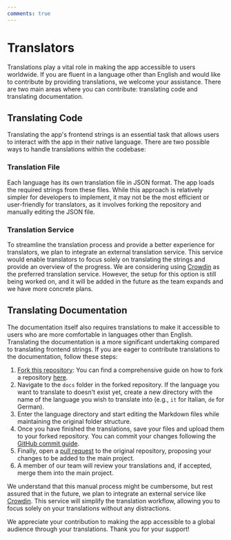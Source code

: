 ```yaml
---
comments: true
---
```


# Translators

Translations play a vital role in making the app accessible to users worldwide. If you are fluent in a language other than English and would like to contribute by providing translations, we welcome your assistance. There are two main areas where you can contribute: translating code and translating documentation.

## Translating Code

Translating the app's frontend strings is an essential task that allows users to interact with the app in their native language. There are two possible ways to handle translations within the codebase:

### Translation File

Each language has its own translation file in JSON format. The app loads the required strings from these files. While this approach is relatively simpler for developers to implement, it may not be the most efficient or user-friendly for translators, as it involves forking the repository and manually editing the JSON file.

### Translation Service

To streamline the translation process and provide a better experience for translators, we plan to integrate an external translation service. This service would enable translators to focus solely on translating the strings and provide an overview of the progress. We are considering using [Crowdin](https://crowdin.com/project/raspirus) as the preferred translation service. However, the setup for this option is still being worked on, and it will be added in the future as the team expands and we have more concrete plans.

## Translating Documentation

The documentation itself also requires translations to make it accessible to users who are more comfortable in languages other than English. Translating the documentation is a more significant undertaking compared to translating frontend strings. If you are eager to contribute translations to the documentation, follow these steps:

1. [Fork this repository](https://github.com/Raspirus/docs/fork): You can find a comprehensive guide on how to fork a repository [here](https://docs.github.com/en/get-started/quickstart/fork-a-repo).
2. Navigate to the `docs` folder in the forked repository. If the language you want to translate to doesn't exist yet, create a new directory with the name of the language you wish to translate into (e.g., `it` for Italian, `de` for German).
3. Enter the language directory and start editing the Markdown files while maintaining the original folder structure.
4. Once you have finished the translations, save your files and upload them to your forked repository. You can commit your changes following the [GitHub commit guide](https://docs.github.com/en/desktop/contributing-and-collaborating-using-github-desktop/making-changes-in-a-branch/committing-and-reviewing-changes-to-your-project).
5. Finally, open a [pull request](https://docs.github.com/en/pull-requests/collaborating-with-pull-requests/proposing-changes-to-your-work-with-pull-requests/creating-a-pull-request) to the original repository, proposing your changes to be added to the main project.
6. A member of our team will review your translations and, if accepted, merge them into the main project.

We understand that this manual process might be cumbersome, but rest assured that in the future, we plan to integrate an external service like [Crowdin](https://crowdin.com/project/raspirus). This service will simplify the translation workflow, allowing you to focus solely on your translations without any distractions.

We appreciate your contribution to making the app accessible to a global audience through your translations. Thank you for your support!


